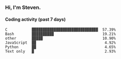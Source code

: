 ### Hi, I'm Steven.

#### Coding activity (past 7 days)
```
C           ▓▓▓▓▓▓▓▓▓▓▓▓▓▓▓▓▓▓▓▓▓▓▓▓▓▓▓▓▓▓  57.39%
Bash        ▓▓▓▓▓▓▓▓▓▓                      19.21%
other       ▓▓▓▓▓                           10.90%
JavaScript  ▓▓                               4.92%
Python      ▓▓                               4.65%
Text only   ▓                                2.93%
```
